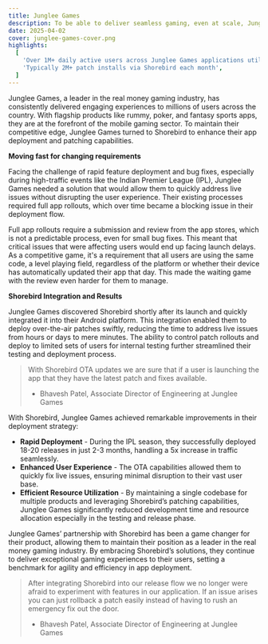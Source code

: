 ```yaml
---
title: Junglee Games
description: To be able to deliver seamless gaming, even at scale, Junglee Games is able to boost their apps reliability with Shorebird.
date: 2025-04-02
cover: junglee-games-cover.png
highlights:
  [
    'Over 1M+ daily active users across Junglee Games applications utilizing Shorebird',
    'Typically 2M+ patch installs via Shorebird each month',
  ]
---
```


Junglee Games, a leader in the real money gaming industry, has consistently delivered engaging experiences to millions of users across the country. With flagship products like rummy, poker, and fantasy sports apps, they are at the forefront of the mobile gaming sector. To maintain their competitive edge, Junglee Games turned to Shorebird to enhance their app deployment and patching capabilities.

**Moving fast for changing requirements**

Facing the challenge of rapid feature deployment and bug fixes, especially during high-traffic events like the Indian Premier League (IPL), Junglee Games needed a solution that would allow them to quickly address live issues without disrupting the user experience. Their existing processes required full app rollouts, which over time became a blocking issue in their deployment flow.

Full app rollouts require a submission and review from the app stores, which is not a predictable process, even for small bug fixes. This meant that critical issues that were affecting users would end up facing launch delays. As a competitive game, it's a requirement that all users are using the same code, a level playing field, regardless of the platform or whether their device has automatically updated their app that day. This made the waiting game with the review even harder for them to manage.

**Shorebird Integration and Results**

Junglee Games discovered Shorebird shortly after its launch and quickly integrated it into their Android platform. This integration enabled them to deploy over-the-air patches swiftly, reducing the time to address live issues from hours or days to mere minutes. The ability to control patch rollouts and deploy to limited sets of users for internal testing further streamlined their testing and deployment process.

> With Shorebird OTA updates we are sure that if a user is launching the app that they have the latest patch and fixes available.
>
> - Bhavesh Patel, Associate Director of Engineering at Junglee Games

With Shorebird, Junglee Games achieved remarkable improvements in their deployment strategy:

- **Rapid Deployment** - During the IPL season, they successfully deployed 18-20 releases in just 2-3 months, handling a 5x increase in traffic seamlessly.
- **Enhanced User Experience** - The OTA capabilities allowed them to quickly fix live issues, ensuring minimal disruption to their vast user base.
- **Efficient Resource Utilization** - By maintaining a single codebase for multiple products and leveraging Shorebird’s patching capabilities, Junglee Games significantly reduced development time and resource allocation especially in the testing and release phase.

Junglee Games’ partnership with Shorebird has been a game changer for their product, allowing them to maintain their position as a leader in the real money gaming industry. By embracing Shorebird’s solutions, they continue to deliver exceptional gaming experiences to their users, setting a benchmark for agility and efficiency in app deployment.

> After integrating Shorebird into our release flow we no longer were afraid to experiment with features in our application. If an issue arises you can just rollback a patch easily instead of having to rush an emergency fix out the door.
>
> - Bhavesh Patel, Associate Director of Engineering at Junglee Games
